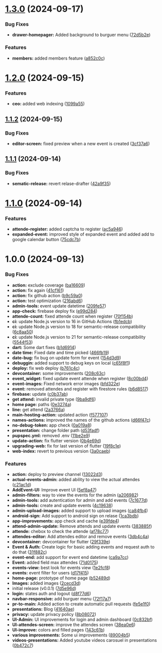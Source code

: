 # [1.3.0](https://github.com/Juanipis/dance_club_comuna_8/compare/v1.2.0...v1.3.0) (2024-09-17)


### Bug Fixes

* **drawer-homepager:** Added background to burguer menu ([72d5b2e](https://github.com/Juanipis/dance_club_comuna_8/commit/72d5b2e1593456bc546ac89137ac923c16df861f))


### Features

* **members:** added members feature ([a852c0c](https://github.com/Juanipis/dance_club_comuna_8/commit/a852c0c527e6b14aecad13a296ff3c332834d695))

# [1.2.0](https://github.com/Juanipis/dance_club_comuna_8/compare/v1.1.2...v1.2.0) (2024-09-15)


### Features

* **ceo:** added web indexing ([1099a55](https://github.com/Juanipis/dance_club_comuna_8/commit/1099a551a5124b9154478d7266ba08af86a07191))

## [1.1.2](https://github.com/Juanipis/dance_club_comuna_8/compare/v1.1.1...v1.1.2) (2024-09-15)


### Bug Fixes

* **editor-screen:** fixed preview when a new event is created ([3cf37a6](https://github.com/Juanipis/dance_club_comuna_8/commit/3cf37a69687527a6452af916a464d4087a8470df))

## [1.1.1](https://github.com/Juanipis/dance_club_comuna_8/compare/v1.1.0...v1.1.1) (2024-09-14)


### Bug Fixes

* **sematic-release:** revert relase-drafter ([42a9f35](https://github.com/Juanipis/dance_club_comuna_8/commit/42a9f35396f143d0f55aebe562357c30b4947f1b))

# [1.1.0](https://github.com/Juanipis/dance_club_comuna_8/compare/v1.0.0...v1.1.0) (2024-09-14)


### Features

* **attende-register:** added captcha to register ([ac5a946](https://github.com/Juanipis/dance_club_comuna_8/commit/ac5a94652494e930d5341cdd562abf6b0360374f))
* **expanded-event:** improved style of expanded event and added add to google calendar button ([75cdc7b](https://github.com/Juanipis/dance_club_comuna_8/commit/75cdc7b766fe3b3b883cecdd62539c3233b8631d))

# 1.0.0 (2024-09-13)


### Bug Fixes

* **action:** exclude coverage ([ba16609](https://github.com/Juanipis/dance_club_comuna_8/commit/ba1660983501584e1503900e04a61867b7e32797))
* **action:** fix again ([41cf161](https://github.com/Juanipis/dance_club_comuna_8/commit/41cf1612f0b73e21af47339ff758b4c0dfc40ae1))
* **action:** fix github action ([b9c59a0](https://github.com/Juanipis/dance_club_comuna_8/commit/b9c59a0f06a29f0b3fec45ab1748214b3300855e))
* **action:** test optimization ([216abd6](https://github.com/Juanipis/dance_club_comuna_8/commit/216abd6b454d794a2983af5f3e657a10fbbaa52d))
* **admin-tools:** event update datetime ([209fe57](https://github.com/Juanipis/dance_club_comuna_8/commit/209fe57a40a36fccc5f4e408485a8a160fd8a6a2))
* **app-check:** firebase deploy fix ([e99d284](https://github.com/Juanipis/dance_club_comuna_8/commit/e99d284ac0347368f2180bb1bb06bd4162fa651b))
* **attende-count:** fixed attende count when register ([70f154b](https://github.com/Juanipis/dance_club_comuna_8/commit/70f154b83ed281d8fe6e98bf7a573b4099329030))
* **ci:** update Node.js version to 16 in GitHub Actions ([fb1edcb](https://github.com/Juanipis/dance_club_comuna_8/commit/fb1edcba8a6914c6ddee21bae296aaaf489aa7df))
* **ci:** update Node.js version to 18 for semantic-release compatibility ([6c8aa50](https://github.com/Juanipis/dance_club_comuna_8/commit/6c8aa50193e88c84cddb0816633bf9122a5cc609))
* **ci:** update Node.js version to 21 for semantic-release compatibility ([5544f53](https://github.com/Juanipis/dance_club_comuna_8/commit/5544f5399c9b001ded7c6986f40537db18ed5209))
* **dart:** Some dart fixes ([b1d6914](https://github.com/Juanipis/dance_club_comuna_8/commit/b1d6914801494abf8b06f1295417d27b65e6c679))
* **date time:**  Fixed date and time picked ([466fb19](https://github.com/Juanipis/dance_club_comuna_8/commit/466fb194194dcf5fbb7385cf34368d897e8d0508))
* **date-bug:** fix bug on update form for event ([154d3d9](https://github.com/Juanipis/dance_club_comuna_8/commit/154d3d937c5dbc465d44b8fcb1629841d8aa31d0))
* **debuggin:** added support to debug keys on local ([c65f8f1](https://github.com/Juanipis/dance_club_comuna_8/commit/c65f8f1efb47f005e37cff98d25a557652ebbbe9))
* **deploy:** fix web deploy ([b761c4c](https://github.com/Juanipis/dance_club_comuna_8/commit/b761c4cf2018b137d1d9eefb0c7f675172b49df3))
* **devcontainer:** some improvements ([208c63c](https://github.com/Juanipis/dance_club_comuna_8/commit/208c63c723e52b6902e74ed31ac0070456881a2a))
* **event_widget:** fixed update event attende when register ([8c00bd4](https://github.com/Juanipis/dance_club_comuna_8/commit/8c00bd444b1a10b10d7d79cbad2acde7fcf117ee))
* **event-images:** Fixed network error images ([bfd322e](https://github.com/Juanipis/dance_club_comuna_8/commit/bfd322e00808a502495046589c73035caef0b520))
* **event:** removed attendes and register with firestore rules ([b6d8517](https://github.com/Juanipis/dance_club_comuna_8/commit/b6d85174d905302f0a791d084a1e85a5d5a9c2fa))
* **firebase:** update ([c0b37ab](https://github.com/Juanipis/dance_club_comuna_8/commit/c0b37ab2c542114fc72c0f3884eaa4c7e6fe41fb))
* **get attend:** invalid private type ([9ba9df6](https://github.com/Juanipis/dance_club_comuna_8/commit/9ba9df618d039ba7fe51d75adefb3253e12201c0))
* **home page:** paths ([0e3274a](https://github.com/Juanipis/dance_club_comuna_8/commit/0e3274af5d6c20597b2542e438b441a9a5ed898c))
* **line:** get attend ([2a3766a](https://github.com/Juanipis/dance_club_comuna_8/commit/2a3766ac19c89d4c643c7bfb14bd349f79479b6d))
* **main-hosting-action:** updated action ([f577107](https://github.com/Juanipis/dance_club_comuna_8/commit/f5771073725620d19763947dbf0fb4fad52cf439))
* **names-actions:** improved the names of the github actions ([d66f47c](https://github.com/Juanipis/dance_club_comuna_8/commit/d66f47c72d2163e7048d64079d7ca9bcfee8a253))
* **no-debug-token:** app check ([0a019a8](https://github.com/Juanipis/dance_club_comuna_8/commit/0a019a86cb66f91611fc21d8335a3fbcec0a0b78))
* **presentation:** change folder path ([d53fadf](https://github.com/Juanipis/dance_club_comuna_8/commit/d53fadf7bc7c32de4ba8e6770cc288baeb58dba0))
* **pupspec.yml:** removed .env ([11be2e9](https://github.com/Juanipis/dance_club_comuna_8/commit/11be2e9a1cb789ea0ff7d5656ad7c265e349c403))
* **update-action:** fix flutter version ([0b4e69d](https://github.com/Juanipis/dance_club_comuna_8/commit/0b4e69d377774468b65d1ec8224c6ba4714ee50e))
* **upgrading-web:** fix for last version of flutter ([19f8c1e](https://github.com/Juanipis/dance_club_comuna_8/commit/19f8c1e64a60ca935313cce4a082eec0a2867239))
* **web-index:** revert to previous version ([3a0caeb](https://github.com/Juanipis/dance_club_comuna_8/commit/3a0caebafe8e1bab73880e2e0ac94662da75a8db))


### Features

* **action:** deploy to preview channel ([13022d3](https://github.com/Juanipis/dance_club_comuna_8/commit/13022d3d7e5649f6e80ec1725495476d2dd6775d))
* **actual-events-admin:** added ability to view the actual attendes ([c21ac1d](https://github.com/Juanipis/dance_club_comuna_8/commit/c21ac1d136b23afb7a2e9454c3e0645edfbd1222))
* **AddEvent-UI:** Improve event UI ([5ef8a47](https://github.com/Juanipis/dance_club_comuna_8/commit/5ef8a47643c9f38024bfeb19053c89b39a720e56))
* **admin-filters:** way to view the events for the admin ([a206982](https://github.com/Juanipis/dance_club_comuna_8/commit/a2069825b3317d94c7f764a27641409b3b58d847))
* **admin-tools:** add autentication for admin and add events ([7c1677d](https://github.com/Juanipis/dance_club_comuna_8/commit/7c1677d6e5c431f25305c42963491448a6580c5b))
* **admin-tools:** create and update events ([4c19638](https://github.com/Juanipis/dance_club_comuna_8/commit/4c1963873684cc0834a89b08c7dded027c60ce31))
* **admin-upload-images:** added support to upload images ([ca84fb4](https://github.com/Juanipis/dance_club_comuna_8/commit/ca84fb4d9dec2cb48cf81f6ce28fb8a7e1ec93c2))
* **android-sign:** Add support to android sign on relase ([1ca3bdb](https://github.com/Juanipis/dance_club_comuna_8/commit/1ca3bdb3cad5836ada8edacb37f3446f877b9bc0))
* **app-improvements:** app check and cache ([e39fde4](https://github.com/Juanipis/dance_club_comuna_8/commit/e39fde4ca40ed0056ff7adb8a9a511180cb5c0e4))
* **attend-admin-update:** Remove attends and update events ([383885f](https://github.com/Juanipis/dance_club_comuna_8/commit/383885f39dc66e6857c02380022e794a0897ff66))
* **attende:** chebox to check the attende ([af78c77](https://github.com/Juanipis/dance_club_comuna_8/commit/af78c7771a2cb3a24663f5a9f96325f0e52fa96c))
* **attendes-editor:** Add attendes editor and remove events ([3db4c4a](https://github.com/Juanipis/dance_club_comuna_8/commit/3db4c4aea5da75a4420f44944330121f9395e289))
* **devcontainer:** devcontainer for flutter ([29f339e](https://github.com/Juanipis/dance_club_comuna_8/commit/29f339e89cee816ae110f49e9b3ffa36891b95b4))
* **Event & Auth:** Create logic for basic adding events and request auth to do that ([31f882c](https://github.com/Juanipis/dance_club_comuna_8/commit/31f882c417f89bd4b1ad1fa9ee1fd6a04964a8d2))
* **event-end:** add support for event end datetime ([ca9a7cc](https://github.com/Juanipis/dance_club_comuna_8/commit/ca9a7cc2beb767aaf698dca3aee3d3586a4e905b))
* **Event:** added field max attendes ([71d0175](https://github.com/Juanipis/dance_club_comuna_8/commit/71d0175cf54e3cf29085de904324ac2d0e1196b0))
* **events-view:** best look for events view ([1e2fcf8](https://github.com/Juanipis/dance_club_comuna_8/commit/1e2fcf801e0eab3257d61769276eaa0a55706f99))
* **events:** event filter for users ([d17f415](https://github.com/Juanipis/dance_club_comuna_8/commit/d17f415565e17034961b1cce382a7390f40527e0))
* **home-page:** prototype of home page ([b52489d](https://github.com/Juanipis/dance_club_comuna_8/commit/b52489d09b5d8f03247d5acb912e1bc342472a9f))
* **Images:** added images ([2cecd3d](https://github.com/Juanipis/dance_club_comuna_8/commit/2cecd3db69b2a7d9ebad93c751ac629136d48d8a))
* initial release (v0.0.1) ([7d5e96d](https://github.com/Juanipis/dance_club_comuna_8/commit/7d5e96d02425b85bb4b914645ed059c707227702))
* **login:** states auth and logout ([d8f77d6](https://github.com/Juanipis/dance_club_comuna_8/commit/d8f77d63dc73bbe7197f848e20d4dcbc45481f3e))
* **navbar-responsive:** add burguer menu ([72f17a7](https://github.com/Juanipis/dance_club_comuna_8/commit/72f17a70c71d505025c849c120ad11e3b96dc2b9))
* **pr-to-main:** Added action to create automatic pull requests ([fe5e1f0](https://github.com/Juanipis/dance_club_comuna_8/commit/fe5e1f0fd164b6a9df18b2fbcbc77ada8c3e1fb3))
* **presentations:** Blog ([41640ae](https://github.com/Juanipis/dance_club_comuna_8/commit/41640ae27dc49b1e944bbf43560b66412a902213))
* **privacy:** update privacy policy ([8b08072](https://github.com/Juanipis/dance_club_comuna_8/commit/8b08072213396c10fb42befed77d12f56aff3318))
* **UI-Admin:** UI improvements for login and admin dashboard ([0c832bf](https://github.com/Juanipis/dance_club_comuna_8/commit/0c832bfa8100bf51eb376987bcd49751cd2988ad))
* **UI-attendes-screen:** improve the attendes screen ([38ea0e6](https://github.com/Juanipis/dance_club_comuna_8/commit/38ea0e62a02477b53065262f1811221eb16655a6))
* **UI-improve:** colors and filled pages ([143c61b](https://github.com/Juanipis/dance_club_comuna_8/commit/143c61b324a88aa2ffd805268a41e86576ae491b))
* **various improvements:** Some ui improvements ([89004b5](https://github.com/Juanipis/dance_club_comuna_8/commit/89004b5449af9de4052c02a96555ff168eafb03c))
* **videos-presentations:** Added youtube videos carosuel in presentations ([0b472c7](https://github.com/Juanipis/dance_club_comuna_8/commit/0b472c7c2cd030824c8d1d8531eeb58e4e01ff7a))
